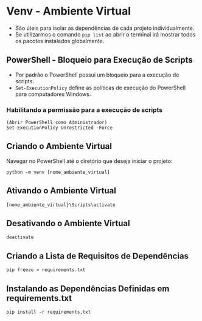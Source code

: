 # Venv - Ambiente Virtual

- São úteis para isolar as dependências de cada projeto individualmente.
- Se utilizarmos o comando ``pip list`` ao abrir o terminal irá mostrar todos os pacotes instalados globalmente.


## PowerShell - Bloqueio para Execução de Scripts

- Por padrão o PowerShell possui um bloqueio para a execução de scripts.  
- ``Set-ExecutionPolicy`` define as políticas de execução do PowerShell para computadores Windows. 


### Habilitando a permissão para a execução de scripts

    (Abrir PowerShell como Administrador)
    Set-ExecutionPolicy Unrestricted -Force

## Criando o Ambiente Virtual

Navegar no PowerShell até o diretório que deseja iniciar o projeto:

    python -m venv [nome_ambiente_virtual]

## Ativando o Ambiente Virtual

    [nome_ambiente_virtual}\Scripts\activate

## Desativando o Ambiente Virtual

    deactivate
    
## Criando a Lista de Requisitos de Dependências

    pip freeze > requirements.txt


## Instalando as Dependências Definidas em requirements.txt

    pip install -r requirements.txt
